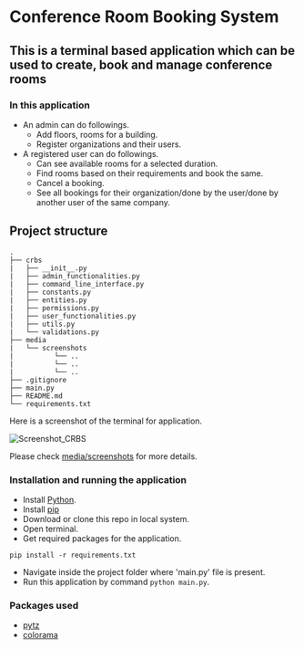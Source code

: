 # Conference Room Booking System 

## This is a terminal based application which can be used to create, book and manage conference rooms



### In this application

* An admin can do followings.
  * Add floors, rooms for a building.
  * Register organizations and their users.
* A registered user can do followings.
  * Can see available rooms for a selected duration.
  * Find rooms based on their requirements and book the same.
  * Cancel a booking.
  * See all bookings for their organization/done by the user/done by another user of the same company.
  
## Project structure
```
.
├── crbs
|   ├── __init__.py
|   ├── admin_functionalities.py
|   ├── command_line_interface.py
|   ├── constants.py
|   ├── entities.py
|   ├── permissions.py
|   ├── user_functionalities.py
|   ├── utils.py
|   └── validations.py
├── media
|   └── screenshots
|          └── ..
|          └── ..
|          └── ..
├── .gitignore
├── main.py
├── README.md
└── requirements.txt
```

Here is a screenshot of the terminal for application.

![Screenshot_CRBS](https://github.com/techieaman94/conference-room-booking-system/assets/32607259/b25d2a66-4558-478f-b8dc-cf1acc8aff23)

Please check [media/screenshots](https://github.com/techieaman94/conference-room-booking-system/tree/master/media/screenshots) for more details.

### Installation and running the application

* Install [Python](https://wiki.python.org/moin/BeginnersGuide/Download).
* Install [pip](https://pip.pypa.io/en/stable/installation/)
* Download or clone this repo in local system.
* Open terminal.
* Get required packages for the application. 
 ```
 pip install -r requirements.txt
 ```
* Navigate inside the project folder where 'main.py' file is present.
* Run this application by command `python main.py`.

### Packages used

* [pytz](https://pypi.org/project/pytz/)
* [colorama](https://pypi.org/project/colorama/)
